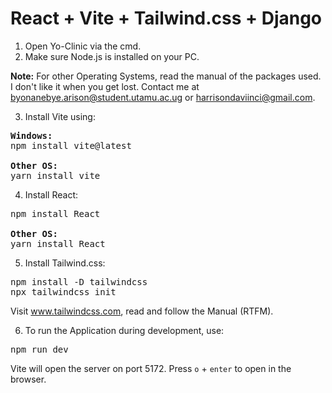 <h1>React + Vite + Tailwind.css + Django</h1>

<ol>
  <li>Open Yo-Clinic via the cmd.</li>
  <li>Make sure Node.js is installed on your PC.</li>
</ol>

<p><strong>Note:</strong> For other Operating Systems, read the manual of the packages used. I don't like it when you get lost. Contact me at <a href="mailto:byonanebye.arison@student.utamu.ac.ug">byonanebye.arison@student.utamu.ac.ug</a> or <a href="mailto:harrisondaviinci@gmail.com">harrisondaviinci@gmail.com</a>.</p>

<ol start="3">
  <li>Install Vite using:</li>
</ol>

<pre>
<strong>Windows:</strong>
npm install vite@latest

<strong>Other OS:</strong>
yarn install vite
</pre>

<ol start="4">
  <li>Install React:</li>
</ol>

<pre>
npm install React

<strong>Other OS:</strong>
yarn install React
</pre>

<ol start="5">
  <li>Install Tailwind.css:</li>
</ol>

<pre>
npm install -D tailwindcss
npx tailwindcss init
</pre>

<p>Visit <a href="https://www.tailwindcss.com">www.tailwindcss.com</a>, read and follow the Manual (RTFM).</p>

<ol start="6">
  <li>To run the Application during development, use:</li>
</ol>

<pre>
npm run dev
</pre>

<p>Vite will open the server on port 5172. Press <code>o</code> + <code>enter</code> to open in the browser.</p>